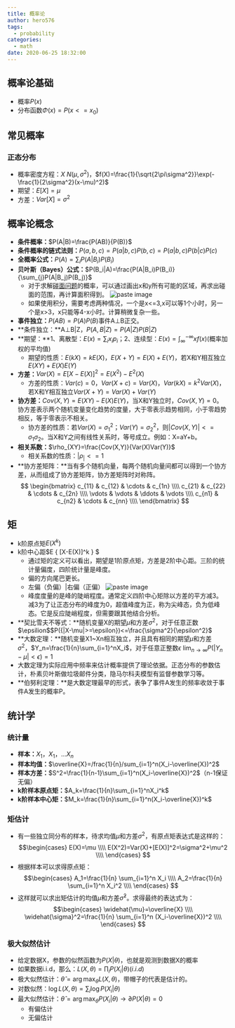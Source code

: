 ```yaml
---
title: 概率论
author: hero576
tags:
  - probability
categories:
  - math
date: 2020-06-25 18:32:00
---
```

> 
<!--more-->

## 概率论基础
- 概率$P(x)$
- 分布函数$\Phi(x)=P(x<=x_0)$
## 常见概率
### 正态分布

- 概率密度方程：$X~N(\mu,\sigma^2)$，$f(X)=\frac{1}{\sqrt{2\pi\sigma^2}}\exp(-\frac{1}{2\sigma^2}(x-\mu)^2)$
- 期望：$E[X]=\mu$
- 方差：$Var[X]=\sigma^2$

## 概率论概念
- **条件概率：**$P(A|B)=\frac{P(AB)}{P(B)}$  
- **条件概率的链式法则：**$P(a,b,c)=P(a|b,c)P(b,c)=P(a|b,c)P(b|c)P(c)$  
- **全概率公式：**$P(A)=\sum_{i} P(A|B_i)P(B_i)$  
- **贝叶斯（Bayes）公式：**$P(B_i|A)=\frac{P(A|B_i)P(B_i)}{\sum_{j}P(A|B_j)P(B_j)}$  
  - 对于求解[碰面问题](http://www.cnblogs.com/AndyJee/p/4714781.html)的概率，可以通过画出x和y所有可能的区域，再求出碰面的范围，再计算面积得到。
![paste image](http://p8cigu7up.bkt.clouddn.com/1526188781608ucrz546h.png?imageslim)
  - 如果使用积分，需要考虑两种情况，一个是x<=3,x可以等1个小时，另一个是x>3，x只能等4-x小时。计算稍微复杂一些。  
- **事件独立：**$P(AB)=P(A)P(B)$事件A⊥B正交。  
- **条件独立：**A⊥B|Z，$P(A,B|Z)=P(A|Z)P(B|Z)$  
- **期望：**1、离散型：$E(x)=\sum_{i}x_ip_i$；2、连续型：$E(x)=\int_\infty^{-\infty} xf(x)$(概率加权的平均值)  
  - 期望的性质：$E(kX)=kE(X)$，$E(X+Y)=E(X)+E(Y)$，若X和Y相互独立$E(XY)+E(X)E(Y)$  
- **方差：**$Var(X)=E{[X-E(X)]^2}=E(X^2)-E^2(X)$  
  - 方差的性质：$Var(c)=0$，$Var(X+c)=Var(X)$，$Var(kX)=k^2Var(X)$，若X和Y相互独立$Var(X+Y)=Var(X)+Var(Y)$  
- **协方差：**$Cov(X,Y)=E(XY)-E(X)E(Y)$，当X和Y独立时，$Cov(X,Y)=0$。协方差表示两个随机变量变化趋势的度量，大于零表示趋势相同，小于零趋势相反，等于零表示不相关。  
  - 协方差的性质：若$Var(X)=\sigma_1^2$；$Var(Y)=\sigma_2^2$，则$|Cov(X,Y)| <=\sigma_1\sigma_2$。当X和Y之间有线性关系时，等号成立。例如：X=aY+b。
- **相关系数：**$\rho_{XY}=\frac{Cov(X,Y)}{Var(X)Var(Y)}$
  - 相关系数的性质：$|\rho_|<=1$
- **协方差矩阵：**当有多个随机向量，每两个随机向量间都可以得到一个协方差，从而组成了协方差矩阵，协方差矩阵时对称阵。$$
\begin{bmatrix}
c_{11} & c_{12} & \cdots & c_{1n} \\\\
c_{21} & c_{22} & \cdots & c_{2n} \\\\ 
\vdots & \vdots & \ddots  & \vdots \\\\  
c_{n1} & c_{n2} & \cdots & c_{nn} \\\\
\end{bmatrix}
$$
## 矩
- k阶原点矩$E(X^k)$  
- k阶中心距$E \{ [X-E(X)]^k \} $  
  - 通过矩的定义可以看出，期望是1阶原点矩，方差是2阶中心距。三阶的统计量偏度，四阶统计量是峰度。  
  - 偏的方向尾巴更长。
  - 左偏（负偏）|右偏（正偏）
![paste image](http://p8cigu7up.bkt.clouddn.com/1526195691472ao96bwj9.png?imageslim)
  - 峰度度量的是峰的陡峭程度。通常定义四阶中心矩除以方差的平方减3。减3为了让正态分布的峰度为0，超值峰度为正，称为尖峰态，负为低峰态。它是反应陡峭程度，但需要跟其他结合分析。
- **契比雪夫不等式：**随机变量X的期望$\mu$和方差$\sigma^2$，对于任意正数$\epsilion$$P({|X-\mu|>=\epsilon})<=\frac{\sigma^2}{\epsilon^2}$
- **大数定理：**随机变量X1~Xn相互独立，并且具有相同的期望$\mu$和方差$\sigma^2$，$Y_n=\frac{1}{n}\sum_{i=1}^nX_i$，对于任意正整数$\epsilon$
$\lim_{n\to\infty}P({|Y_n-\mu|<\epsilon})=1$
- 大数定理为实际应用中频率来估计概率提供了理论依据。正态分布的参数估计，朴素贝叶斯做垃圾邮件分类，隐马尔科夫模型有监督参数学习等。
- **伯努利定理：**是大数定理最早的形式，表争了事件A发生的频率收敛于事件A发生的概率P。

## 统计学

### 统计量

- **样本：**$X_1，X_1，…X_n$  
- **样本均值：**$\overline{X}=/frac{1}{n}/sum_{i=1}^n(X_i-\overline{X})^2$  
- **样本方差：**$S^2=\frac{1}{n-1}\sum_{i=1}^n(X_i-\overline{X})^2$（n-1保证无偏）  
- **k阶样本原点矩：**$A_k=\frac{1}{n}\sum_{i=1}^nX_i^k$  
- **k阶样本中心矩：**$M_k=\frac{1}{n}\sum_{i=1}^n(X_i-\overline{X})^k$

### 矩估计
- 有一些独立同分布的样本，待求均值$\mu$和方差$\sigma^2$，有原点矩表达式是这样的：
$$\begin{cases}
E(X)=\mu \\\\
E(X^2)=Var(X)+[E(X)]^2=\sigma^2+\mu^2 \\\\ 
\end{cases}
$$
- 根据样本可以求得原点矩：
$$\begin{cases}
A_1=\frac{1}{n} \sum_{i=1}^n X_i \\\\
A_2=\frac{1}{n} \sum_{i=1}^n X_i^2 \\\\ 
\end{cases}
$$
- 这样就可以求出矩估计的均值$\widehat{\mu}$和方差$\widehat{\sigma}^2$。求得最终的表达式为：
$$\begin{cases}
\widehat{\mu}=\overline{X} \\\\
\widehat{\sigma}^2=\frac{1}{n} \sum_{i=1}^n (X_i-\overline{X})^2 \\\\ 
\end{cases}
$$

### 极大似然估计
- 给定数据X，参数的似然函数为$P(X|\theta)$，也就是观测到数据X的概率
- 如果数据i.i.d，那么：$L(X,\theta)= {\prod_{i}P(X_i|\theta)} (i.i.d)$
- 极大似然估计：$\hat\theta = \arg\max_\theta L(X,\theta)$，带帽子的代表是估计的。
- 对数似然：$\log{L(X,\theta)}=\sum_i\log{P(X_i|\theta)}$
- 最大似然估计：$\hat\theta=\arg\max_\theta P(X_i|\theta)\to \partial P(X|\theta)=0$
  - 有偏估计
  - 无偏估计










